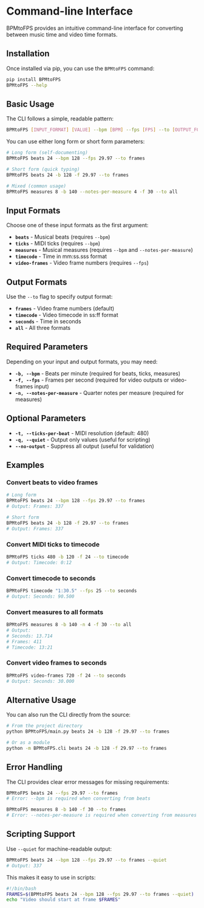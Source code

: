 # Command-line Interface

BPMtoFPS provides an intuitive command-line interface for converting between music time and video time formats.

## Installation

Once installed via pip, you can use the `BPMtoFPS` command:

```bash
pip install BPMtoFPS
BPMtoFPS --help
```

## Basic Usage

The CLI follows a simple, readable pattern:

```bash
BPMtoFPS [INPUT_FORMAT] [VALUE] --bpm [BPM] --fps [FPS] --to [OUTPUT_FORMAT]
```

You can use either long form or short form parameters:

```bash
# Long form (self-documenting)
BPMtoFPS beats 24 --bpm 128 --fps 29.97 --to frames

# Short form (quick typing)
BPMtoFPS beats 24 -b 128 -f 29.97 --to frames

# Mixed (common usage)
BPMtoFPS measures 8 -b 140 --notes-per-measure 4 -f 30 --to all
```

## Input Formats

Choose one of these input formats as the first argument:

- **`beats`** - Musical beats (requires `--bpm`)
- **`ticks`** - MIDI ticks (requires `--bpm`)  
- **`measures`** - Musical measures (requires `--bpm` and `--notes-per-measure`)
- **`timecode`** - Time in mm:ss.sss format
- **`video-frames`** - Video frame numbers (requires `--fps`)

## Output Formats

Use the `--to` flag to specify output format:

- **`frames`** - Video frame numbers (default)
- **`timecode`** - Video timecode in ss:ff format
- **`seconds`** - Time in seconds
- **`all`** - All three formats

## Required Parameters

Depending on your input and output formats, you may need:

- **`-b, --bpm`** - Beats per minute (required for beats, ticks, measures)
- **`-f, --fps`** - Frames per second (required for video outputs or video-frames input)
- **`-n, --notes-per-measure`** - Quarter notes per measure (required for measures)

## Optional Parameters

- **`-t, --ticks-per-beat`** - MIDI resolution (default: 480)
- **`-q, --quiet`** - Output only values (useful for scripting)
- **`--no-output`** - Suppress all output (useful for validation)

## Examples

### Convert beats to video frames
```bash
# Long form
BPMtoFPS beats 24 --bpm 128 --fps 29.97 --to frames
# Output: Frames: 337

# Short form
BPMtoFPS beats 24 -b 128 -f 29.97 --to frames
# Output: Frames: 337
```

### Convert MIDI ticks to timecode
```bash
BPMtoFPS ticks 480 -b 120 -f 24 --to timecode
# Output: Timecode: 0:12
```

### Convert timecode to seconds
```bash
BPMtoFPS timecode "1:30.5" --fps 25 --to seconds
# Output: Seconds: 90.500
```

### Convert measures to all formats
```bash
BPMtoFPS measures 8 -b 140 -n 4 -f 30 --to all
# Output:
# Seconds: 13.714
# Frames: 411
# Timecode: 13:21
```

### Convert video frames to seconds
```bash
BPMtoFPS video-frames 720 -f 24 --to seconds
# Output: Seconds: 30.000
```

## Alternative Usage

You can also run the CLI directly from the source:

```bash
# From the project directory
python BPMtoFPS/main.py beats 24 -b 128 -f 29.97 --to frames

# Or as a module
python -m BPMtoFPS.cli beats 24 -b 128 -f 29.97 --to frames
```

## Error Handling

The CLI provides clear error messages for missing requirements:

```bash
BPMtoFPS beats 24 --fps 29.97 --to frames
# Error: --bpm is required when converting from beats

BPMtoFPS measures 8 -b 140 -f 30 --to frames  
# Error: --notes-per-measure is required when converting from measures
```

## Scripting Support

Use `--quiet` for machine-readable output:

```bash
BPMtoFPS beats 24 --bpm 128 --fps 29.97 --to frames --quiet
# Output: 337
```

This makes it easy to use in scripts:

```bash
#!/bin/bash
FRAMES=$(BPMtoFPS beats 24 --bpm 128 --fps 29.97 --to frames --quiet)
echo "Video should start at frame $FRAMES"
```